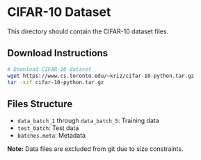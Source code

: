 # CIFAR-10 Dataset

This directory should contain the CIFAR-10 dataset files.

## Download Instructions

```bash
# Download CIFAR-10 dataset
wget https://www.cs.toronto.edu/~kriz/cifar-10-python.tar.gz
tar -xzf cifar-10-python.tar.gz
```

## Files Structure
- `data_batch_1` through `data_batch_5`: Training data
- `test_batch`: Test data
- `batches.meta`: Metadata

**Note:** Data files are excluded from git due to size constraints. 